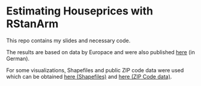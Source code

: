 # Estimating Houseprices with RStanArm

This repo contains my slides and necessary code.

The results are based on data by Europace and were also published [here](https://tech.europace.de/hauspreise-in-berlin/) (in German).


For some visualizations, Shapefiles and public ZIP code data were used which can be obtained [here (Shapefiles)](https://www.suche-postleitzahl.org/download_files/public/plz-gebiete.shp.zip) and [here (ZIP Code data)](https://www.berlin.de/senuvk/umwelt/luftqualitaet/umweltzone/download/umweltzone_plz_zuordnung.xls).